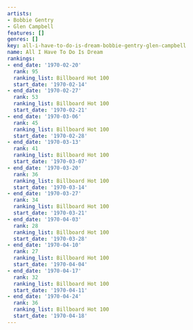 ```yaml
---
artists:
- Bobbie Gentry
- Glen Campbell
features: []
genres: []
key: all-i-have-to-do-is-dream-bobbie-gentry-glen-campbell
name: All I Have To Do Is Dream
rankings:
- end_date: '1970-02-20'
  rank: 95
  ranking_list: Billboard Hot 100
  start_date: '1970-02-14'
- end_date: '1970-02-27'
  rank: 53
  ranking_list: Billboard Hot 100
  start_date: '1970-02-21'
- end_date: '1970-03-06'
  rank: 45
  ranking_list: Billboard Hot 100
  start_date: '1970-02-28'
- end_date: '1970-03-13'
  rank: 41
  ranking_list: Billboard Hot 100
  start_date: '1970-03-07'
- end_date: '1970-03-20'
  rank: 36
  ranking_list: Billboard Hot 100
  start_date: '1970-03-14'
- end_date: '1970-03-27'
  rank: 34
  ranking_list: Billboard Hot 100
  start_date: '1970-03-21'
- end_date: '1970-04-03'
  rank: 28
  ranking_list: Billboard Hot 100
  start_date: '1970-03-28'
- end_date: '1970-04-10'
  rank: 27
  ranking_list: Billboard Hot 100
  start_date: '1970-04-04'
- end_date: '1970-04-17'
  rank: 32
  ranking_list: Billboard Hot 100
  start_date: '1970-04-11'
- end_date: '1970-04-24'
  rank: 36
  ranking_list: Billboard Hot 100
  start_date: '1970-04-18'
---
```



